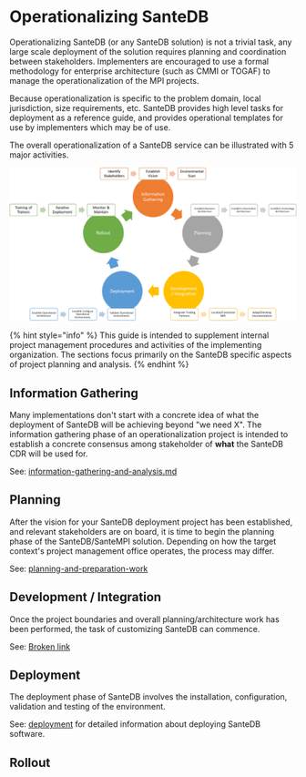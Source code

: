 # Operationalizing SanteDB

Operationalizing SanteDB (or any SanteDB solution) is not a trivial task, any large scale deployment of the solution requires planning and coordination between stakeholders. Implementers are encouraged to use a formal methodology for enterprise architecture (such as CMMI or TOGAF) to manage the operationalization of the MPI projects.

Because operationalization is specific to the problem domain, local jurisdiction, size requirements, etc. SanteDB provides high level tasks for deployment as a reference guide, and provides operational templates for use by implementers which may be of use.

The overall operationalization of a SanteDB service can be illustrated with 5 major activities.

![](<../../.gitbook/assets/image (438).png>)

{% hint style="info" %}
This guide is intended to supplement internal project management procedures and activities of the implementing organization. The sections focus primarily on the SanteDB specific aspects of project planning and analysis.
{% endhint %}

## Information Gathering

Many implementations don't start with a concrete idea of what the deployment of SanteDB will be achieving beyond "we need X". The information gathering phase of an operationalization project is intended to establish a concrete consensus among stakeholder of **what** the SanteDB CDR will be used for.

See: [information-gathering-and-analysis.md](../installation-1/information-gathering-and-analysis.md "mention")

## Planning

After the vision for your SanteDB deployment project has been established, and relevant stakeholders are on board, it is time to begin the planning phase of the SanteDB/SanteMPI solution. Depending on how the target context's project management office operates, the process may differ.&#x20;

See: [planning-and-preparation-work](planning-and-preparation-work/ "mention")

## Development / Integration

Once the project boundaries and overall planning/architecture work has been performed, the task of customizing SanteDB can commence.&#x20;

See: [Broken link](broken-reference "mention")

## Deployment

The deployment phase of SanteDB involves the installation, configuration, validation and testing of the environment.

See: [deployment](../installation-1/deployment/ "mention") for detailed information about deploying SanteDB software.

## &#x20;Rollout

